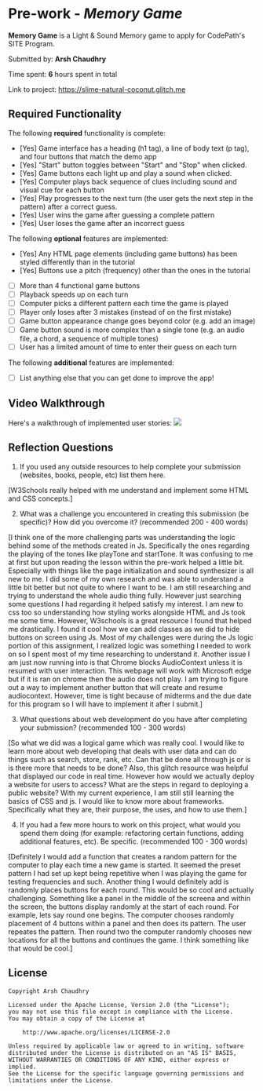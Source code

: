 # Pre-work - *Memory Game*

**Memory Game** is a Light & Sound Memory game to apply for CodePath's SITE Program. 

Submitted by: **Arsh Chaudhry**

Time spent: **6** hours spent in total

Link to project: https://slime-natural-coconut.glitch.me

## Required Functionality

The following **required** functionality is complete:

* [Yes] Game interface has a heading (h1 tag), a line of body text (p tag), and four buttons that match the demo app
* [Yes] "Start" button toggles between "Start" and "Stop" when clicked. 
* [Yes] Game buttons each light up and play a sound when clicked. 
* [Yes] Computer plays back sequence of clues including sound and visual cue for each button
* [Yes] Play progresses to the next turn (the user gets the next step in the pattern) after a correct guess. 
* [Yes] User wins the game after guessing a complete pattern
* [Yes] User loses the game after an incorrect guess

The following **optional** features are implemented:

* [Yes] Any HTML page elements (including game buttons) has been styled differently than in the tutorial
* [Yes] Buttons use a pitch (frequency) other than the ones in the tutorial
* [ ] More than 4 functional game buttons
* [ ] Playback speeds up on each turn
* [ ] Computer picks a different pattern each time the game is played
* [ ] Player only loses after 3 mistakes (instead of on the first mistake)
* [ ] Game button appearance change goes beyond color (e.g. add an image)
* [ ] Game button sound is more complex than a single tone (e.g. an audio file, a chord, a sequence of multiple tones)
* [ ] User has a limited amount of time to enter their guess on each turn

The following **additional** features are implemented:

- [ ] List anything else that you can get done to improve the app!

## Video Walkthrough

Here's a walkthrough of implemented user stories:
![](your-link-here)


## Reflection Questions
1. If you used any outside resources to help complete your submission (websites, books, people, etc) list them here. 

[W3Schools really helped with me understand and implement some HTML and CSS concepts.]

2. What was a challenge you encountered in creating this submission (be specific)? How did you overcome it? (recommended 200 - 400 words) 

[I think one of the more challenging parts was understanding the logic behind some of the methods created in Js. 
Specifically the ones regarding the playing of the tones like playTone and startTone. It was confusing to me at
first but upon reading the lesson within the pre-work helped a little bit. Especially with things like the page
initialization and sound synthesizer is all new to me. I did some of my own research and was able to understand 
a little bit better but not quite to where I want to be. I am still researching and trying to understand the
whole audio thing fully. However just searching some questions I had regarding it helped satisfy my interest. 
I am new to css too so understanding how styling works alongside HTML and Js took me some time. However, 
W3schools is a great resource I found that helped me drastically. I found it cool how we can add classes as we
did to hide buttons on screen using Js. Most of my challenges were during the Js logic portion of this assignment,
I realized logic was something I needed to work on so I spent most of my time researching to understand it. 
Another issue I am just now running into is that Chrome blocks AudioContext unless it is resumed with user
interaction. This webpage will work with Microsoft edge but if it is ran on chrome then the audio does not play.
I am trying to figure out a way to implement another button that will create and resume audiocontext. However,
time is tight because of midterms and the due date for this program so I will have to implement it after I submit.]

3. What questions about web development do you have after completing your submission? (recommended 100 - 300 words) 

[So what we did was a logical game which was really cool. I would like to learn more about web developing that 
deals with user data and can do things such as search, store, rank, etc. Can that be done all through js or is 
is there more that needs to be done? Also, this glitch resource was helpful that displayed our code in real time.
However how would we actually deploy a website for users to access? What are the steps in regard to deploying a 
public website? With my current experience, I am still still learning the basics of CSS and js. I would like 
to know more about frameworks. Specifically what they are, their purpose, the uses, and how to use them.]

4. If you had a few more hours to work on this project, what would you spend them doing (for example: refactoring certain functions, adding additional features, etc). Be specific. (recommended 100 - 300 words) 

[Definitely I would add a function that creates a random pattern for the computer to play each time a new game is 
started. It seemed the preset pattern I had set up kept being repetitive when I was playing the game for testing 
frequencies and such. Another thing I would definitely add is randomly places buttons for each round. This would 
be so cool and actually challenging. Something like a panel in the middle of the screena and within the screen, 
the buttons display randomly at the start of each round. For example, lets say round one begins. The computer 
chooses randomly placement of 4 buttons within a panel and then does its pattern. The user repeates the pattern. 
Then round two the computer randomly chooses new locations for all the buttons and continues the game. I think 
something like that would be cool.]


## License

    Copyright Arsh Chaudhry

    Licensed under the Apache License, Version 2.0 (the "License");
    you may not use this file except in compliance with the License.
    You may obtain a copy of the License at

        http://www.apache.org/licenses/LICENSE-2.0

    Unless required by applicable law or agreed to in writing, software
    distributed under the License is distributed on an "AS IS" BASIS,
    WITHOUT WARRANTIES OR CONDITIONS OF ANY KIND, either express or implied.
    See the License for the specific language governing permissions and
    limitations under the License.
